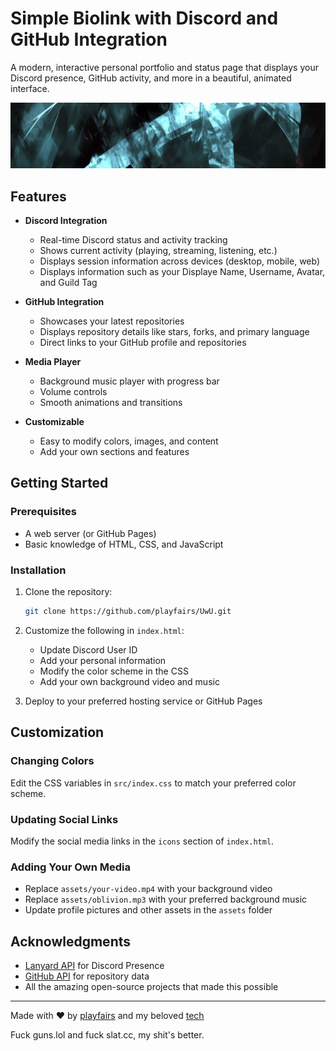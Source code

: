 # Simple Biolink with Discord and GitHub Integration

A modern, interactive personal portfolio and status page that displays your Discord presence, GitHub activity, and more in a beautiful, animated interface.

![Preview](assets/banner.jpg)

## Features

- **Discord Integration**
  - Real-time Discord status and activity tracking
  - Shows current activity (playing, streaming, listening, etc.)
  - Displays session information across devices (desktop, mobile, web)
  - Displays information such as your Displaye Name, Username, Avatar, and Guild Tag

- **GitHub Integration**
  - Showcases your latest repositories
  - Displays repository details like stars, forks, and primary language
  - Direct links to your GitHub profile and repositories

- **Media Player**
  - Background music player with progress bar
  - Volume controls
  - Smooth animations and transitions

- **Customizable**
  - Easy to modify colors, images, and content
  - Add your own sections and features

## Getting Started

### Prerequisites

- A web server (or GitHub Pages)
- Basic knowledge of HTML, CSS, and JavaScript

### Installation

1. Clone the repository:
   ```bash
   git clone https://github.com/playfairs/UwU.git
   ```

2. Customize the following in `index.html`:
   - Update Discord User ID
   - Add your personal information
   - Modify the color scheme in the CSS
   - Add your own background video and music

3. Deploy to your preferred hosting service or GitHub Pages

## Customization

### Changing Colors
Edit the CSS variables in `src/index.css` to match your preferred color scheme.

### Updating Social Links
Modify the social media links in the `icons` section of `index.html`.

### Adding Your Own Media
- Replace `assets/your-video.mp4` with your background video
- Replace `assets/oblivion.mp3` with your preferred background music
- Update profile pictures and other assets in the `assets` folder

## Acknowledgments

- [Lanyard API](https://github.com/Phineas/lanyard) for Discord Presence
- [GitHub API](https://docs.github.com/en/rest) for repository data
- All the amazing open-source projects that made this possible

---

Made with ❤️ by [playfairs](https://github.com/playfairs) and my beloved [tech](https://github.com/TechnicDev)
</br>

<footer>
    Fuck guns.lol and fuck slat.cc, my shit's better.
</footer>